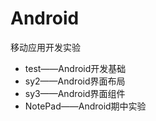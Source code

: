 # Android
移动应用开发实验

* test——Android开发基础
* sy2——Android界面布局 
* sy3——Android界面组件
* NotePad——Android期中实验
